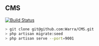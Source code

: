 ## CMS

[![Build Status](https://travis-ci.org/Warra/CMS.svg?branch=master)](https://travis-ci.org/Warra/CMS)

```sh
> git clone git@github.com:Warra/CMS.git
> php artisan migrate:seed
> php artisan serve --port=9001
```